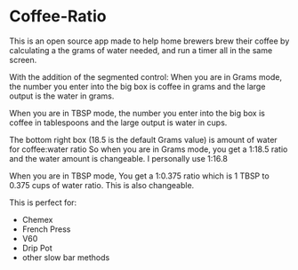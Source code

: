 # Coffee-Ratio


This is an open source app made to help home brewers brew their coffee by calculating a the grams of water needed,
and run a timer all in the same screen. 

With the addition of the segmented control: 
When you are in Grams mode, the number you enter into the big box is coffee in grams and the large output is the water in grams. 

When you are in TBSP mode, the number you enter into the big box is coffee in tablespoons and the large output is water in cups. 

The bottom right box (18.5 is the default Grams value) is amount of water for coffee:water ratio
So when you are in Grams mode, you get a 1:18.5 ratio and the water amount is changeable. I personally use 1:16.8

When you are in TBSP mode, You get a 1:0.375 ratio which is 1 TBSP to 0.375 cups of water ratio. This is also changeable. 


This is perfect for:
- Chemex
- French Press
- V60
- Drip Pot
- other slow bar methods


